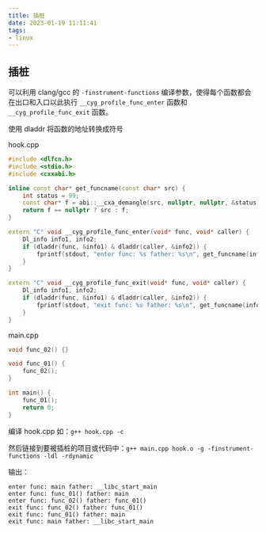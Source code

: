 ```yaml
---
title: 插桩
date: 2023-01-19 11:11:41
tags:
- linux
---
```


## 插桩

可以利用 clang/gcc 的 `-finstrument-functions` 编译参数，使得每个函数都会在出口和入口以此执行 `__cyg_profile_func_enter` 函数和 `__cyg_profile_func_exit` 函数。

使用 dladdr 将函数的地址转换成符号

hook.cpp

```c++
#include <dlfcn.h>
#include <stdio.h>
#include <cxxabi.h>

inline const char* get_funcname(const char* src) {
    int status = 99;
    const char* f = abi::__cxa_demangle(src, nullptr, nullptr, &status);
    return f == nullptr ? src : f;
}

extern "C" void __cyg_profile_func_enter(void* func, void* caller) {
    Dl_info info1, info2;
    if (dladdr(func, &info1) & dladdr(caller, &info2)) {
        fprintf(stdout, "enter func: %s father: %s\n", get_funcname(info1.dli_sname), get_funcname(info2.dli_sname));
    }
}

extern "C" void __cyg_profile_func_exit(void* func, void* caller) {
    Dl_info info1, info2;
    if (dladdr(func, &info1) & dladdr(caller, &info2)) {
        fprintf(stdout, "exit func: %s father: %s\n", get_funcname(info1.dli_sname), get_funcname(info2.dli_sname));
    }
}
```

main.cpp

```c++
void func_02() {}

void func_01() {
    func_02();
}

int main() {
    func_01();
    return 0;
}
```

编译 hook.cpp 如：`g++ hook.cpp -c`

然后链接到要被插桩的项目或代码中：`g++ main.cpp hook.o -g -finstrument-functions -ldl -rdynamic`

输出：

```shell
enter func: main father: __libc_start_main
enter func: func_01() father: main
enter func: func_02() father: func_01()
exit func: func_02() father: func_01()
exit func: func_01() father: main
exit func: main father: __libc_start_main
```

